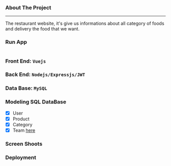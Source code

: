 ### About The Project

---

The restaurant website, it's give us informations about all category of foods and delivery the food that we want.

### Run App

```sh

```

### Front End: `Vuejs`

### Back End: `Nodejs/Expressjs/JWT`

### Data Base: `MySQL`

### Modeling SQL DataBase

- [x] User
- [x] Product
- [x] Category
- [x] Team
      [here](https://www.lucidchart.com/invitations/accept/41a10131-9dfc-4b4e-a00e-e8c956b5b1ea)

### Screen Shoots

### Deployment
